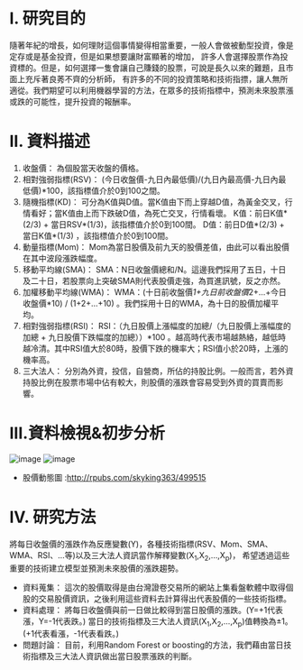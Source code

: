 # I. 研究目的
隨著年紀的增長，如何理財這個事情變得相當重要，一般人會做被動型投資，像是定存或是基金投資，但是如果想要讓財富顯著的增加，
許多人會選擇股票作為投資標的。但是，如何選擇一隻會讓自己賺錢的股票，可說是長久以來的難題，且市面上充斥著良莠不齊的分析師，
有許多的不同的投資策略和技術指摽，讓人無所適從。我們期望可以利用機器學習的方法，在眾多的技術指標中，預測未來股票漲或跌的可能性，提升投資的報酬率。

# II.	資料描述
1.	收盤價： 
    為個股當天收盤的價格。
2.	相對強弱指標(RSV)：
    (今日收盤價-九日內最低價)/(九日內最高價-九日內最低價)*100，該指標值介於0到100之間。
3.	隨機指標(KD)：
    可分為K值與D值。當K值由下而上穿越D值，為黃金交叉，行情看好；當K值由上而下跌破D值，為死亡交叉，行情看壞。
    K值：前日K值*(2/3) + 當日RSV*(1/3)，該指標值介於0到100間。
    D值：前日D值*(2/3) + 當日K值*(1/3) ，該指標值介於0到100間。
4.	動量指標(Mom)：
    Mom為當日股價及前九天的股價差值，由此可以看出股價在其中波段漲跌幅度。
5.	移動平均線(SMA)：
    SMA：N日收盤價總和/N。這邊我們採用了五日，十日及二十日，若股票向上突破SMA則代表股價走強，為買進訊號，反之亦然。
6.	加權移動平均線(WMA)：
    WMA：(十日前收盤價*1+九日前收盤價*2+…+今日收盤價*10) / (1+2+…+10) 。我們採用十日的WMA，為十日的股價加權平均。
7.	相對強弱指標(RSI)：
    RSI：（九日股價上漲幅度的加總/（九日股價上漲幅度的加總 + 九日股價下跌幅度的加總））*100 。越高時代表市場越熱絡，越低時越冷清。其中RSI值大於80時，股價下跌的機率大；RSI值小於20時，上漲的機率高。
8.	三大法人：
    分別為外資，投信，自營商，所佔的持股比例。一般而言，若外資持股比例在股票市場中佔有較大，則股價的漲跌會容易受到外資的買賣而影響。
# III.資料檢視&初步分析
![image](https://github.com/skyking363/ML-Stock-price-forecast/blob/master/10110.jpg)
![image](https://github.com/skyking363/ML-Stock-price-forecast/blob/master/Rplot01.png)
* 股價動態圖 :<http://rpubs.com/skyking363/499515>
# IV.	研究方法
將每日收盤價的漲跌作為反應變數(Y)，各種技術指標(RSV、Mom、SMA、WMA、RSI、…等)以及三大法人資訊當作解釋變數(X<sub>1</sub>,X<sub>2</sub>,…,X<sub>p</sub>)，
希望透過這些重要的技術建立模型並預測未來股價的漲跌趨勢。
* 資料蒐集：
這次的股價取得是由台灣證卷交易所的網站上集看盤軟體中取得個股的交易股價資訊，之後利用這些資料去計算得出代表股價的一些技術指標。 
* 資料處理：
將每日收盤價與前一日做比較得到當日股價的漲跌。(Y=+1代表漲，Y=-1代表跌。)
當日的技術指標及三大法人資訊(X<sub>1</sub>,X<sub>2</sub>,…,X<sub>p</sub>)值轉換為±1。(+1代表看漲，-1代表看跌。)
* 問題討論：
目前，利用Random Forest or boosting的方法，我們藉由當日技術指標及三大法人資訊做出當日股票漲跌的判斷。
